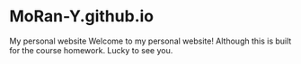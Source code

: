 # MoRan-Y.github.io
My personal website
Welcome to my personal website! Although this is built for the course homework.
Lucky to see you.
